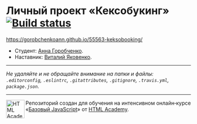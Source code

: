 # Личный проект «Кексобукинг» [![Build status][travis-image]][travis-url]

https://gorobchenkoann.github.io/55563-keksobooking/

* Студент: [Анна Горобченко](https://up.htmlacademy.ru/javascript/11/user/55563).
* Наставник: [Виталий Яковенко](https://htmlacademy.ru/profile/id376639).

---

_Не удаляйте и не обращайте внимание на папки и файлы:_<br>
_`.editorconfig`, `.eslintrc`, `.gitattributes`, `.gitignore`, `.travis.yml`, `package.json`._

---

<a href="https://htmlacademy.ru/intensive/javascript"><img align="left" width="50" height="50" title="HTML Academy" src="https://up.htmlacademy.ru/static/img/intensive/javascript/logo-for-github.svg"></a>

Репозиторий создан для обучения на интенсивном онлайн‑курсе «[Базовый JavaScript](https://htmlacademy.ru/intensive/javascript)» от [HTML Academy](https://htmlacademy.ru).

[travis-image]: https://travis-ci.org/htmlacademy-javascript/55563-keksobooking.svg?branch=master
[travis-url]: https://travis-ci.org/htmlacademy-javascript/55563-keksobooking
